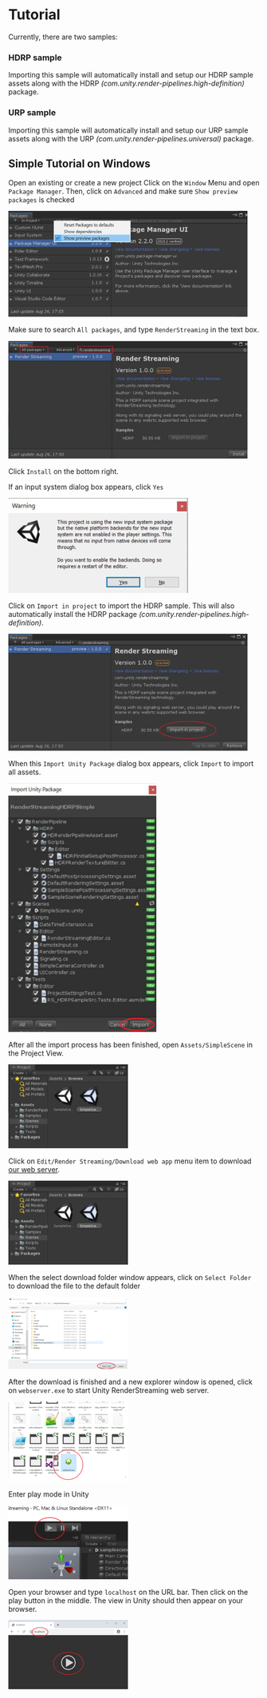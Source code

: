 # Tutorial

Currently, there are two samples:

### HDRP sample

Importing this sample will automatically install and setup our HDRP sample assets along with the HDRP *(com.unity.render-pipelines.high-definition)* package.

### URP sample

Importing this sample will automatically install and setup our URP sample assets along with the URP *(com.unity.render-pipelines.universal)* package.


## Simple Tutorial on Windows

Open an existing or create a new project
Click on the `Window` Menu and open `Package Manager`. Then, click on `Advanced` and make sure `Show preview packages` is checked

![Show Preview Packages](../images/show_preview_packages.png)

Make sure to search `All packages`, and type `RenderStreaming` in the text box.

![Render Streaming Package](../images/render_streaming_package.png)

Click `Install` on the bottom right.

If an input system dialog box appears, click `Yes`

![Input system backend](../images/input_system_backend.png)

Click on `Import in project` to import the HDRP sample.
   This will also automatically install the HDRP package *(com.unity.render-pipelines.high-definition)*.

![HDRP sample](../images/hdrp_sample.png)

When this `Import Unity Package` dialog box appears, click `Import` to import all assets.

![HDRP Unitypackage](../images/hdrp_unitypackage.png)

After all the import process has been finished, open `Assets/SimpleScene` in the Project View.

![Simple Scene](../images/simplescene.png)

Click on `Edit/Render Streaming/Download web app` menu item to download [our web server](https://github.com/Unity-Technologies/UnityRenderStreaming/releases).

![Download webapp](../images/simplescene.png)

When the select download folder window appears, click on `Select Folder` to download the file to the default folder

![Select Download folder](../images/select_download_folder.png)

After the download is finished and a new explorer window is opened, click on `webserver.exe` to start 
Unity RenderStreaming web server.

![Web Server](../images/webserver.png)

Enter play mode in Unity

![Play mode](../images/play_mode.png)

Open your browser and type `localhost` on the URL bar. Then click on the play button in the middle. 
The view in Unity should then appear on your browser.

![Browser](../images/browser.png)